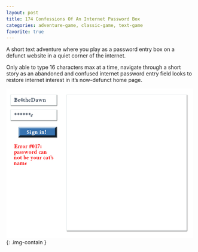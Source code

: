 ```yaml
---
layout: post
title: 174 Confessions Of An Internet Password Box
categories: adventure-game, classic-game, text-game
favorite: true
---
```

A short text adventure where you play as a password entry box on a defunct website in a quiet corner of the internet.

Only able to type 16 characters max at a time, navigate through a short story as an abandoned and confused internet password entry field looks to restore internet interest in it’s now-defunct home page.

![Confessions](/img/games/174_Confessions_Of_An_Internet_Password_Box.jpg "Confessions"){: .img-contain }